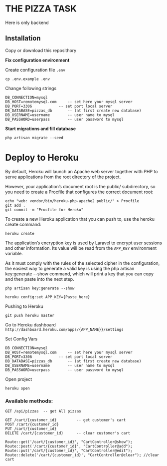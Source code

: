 # THE PIZZA TASK

Here is only backend

## Installation

Copy or download this reposithory

**Fix configuration environment**

Create configuration file `.env`

    cp .env.example .env

Change following strings

    DB_CONNECTION=mysql
    DB_HOST=remotemysql.com 	-- set here your mysql server
    DB_PORT=3306			-- set port local server
    DB_DATABASE=pizzas_db	    -- (at first create new database) 
    DB_USERNAME=username	    -- user name to mysql
    DB_PASSWORD=userpass	    -- user password to mysql


**Start migrations and fill database**

    php artisan migrate --seed
	
	
# Deploy to Heroku

By default, Heroku will launch an Apache web server together with PHP to serve applications from the root directory of the project.

However, your application’s document root is the public/ subdirectory, so you need to create a Procfile that configures the correct document root:

    echo "web: vendor/bin/heroku-php-apache2 public/" > Procfile
    git add .
    git commit -m "Procfile for Heroku"
    
To create a new Heroku application that you can push to, use the heroku create command:    
    
    heroku create    
	
The application’s encryption key is used by Laravel to encrypt user sessions and other information. Its value will be read from the `APP_KEY` environment variable.

As it must comply with the rules of the selected cipher in the configuration, the easiest way to generate a valid key is using the php artisan key:generate --show command, which will print a key that you can copy and then paste into the next step.
    
    php artisan key:generate --show	
	
	heroku config:set APP_KEY={Paste_here}
	
	
Pushing to Heroku

    git push heroku master

Go to Heroku dashboard `http://dashboard.heroku.com/apps/{APP_NAME}}/settings`

Set Config Vars

    DB_CONNECTION=mysql
    DB_HOST=remotemysql.com 	-- set here your mysql server
    DB_PORT=3306			-- set port local server
    DB_DATABASE=pizzas_db	    -- (at first create new database) 
    DB_USERNAME=username	    -- user name to mysql
    DB_PASSWORD=userpass	    -- user password to mysql
    
Open project    
    
    heroku open	
    
    
### Available methods:


    GET /api/pizzas  -- get All pizzas
    
    GET /cart/{customer_id}         -- get customer's cart
    POST /cart/{customer_id} 
    PUT /cart/{customer_id}
    DELETE /cart/{customer_id}      -- clear customer's cart
    
    Route::get('/cart/{customer_id}', "CartController@show");
    Route::post('/cart/{customer_id}', "CartController@add");
    Route::put('/cart/{customer_id}', "CartController@edit");
    Route::delete('/cart/{customer_id}', "CartController@clear"); //clear cart

